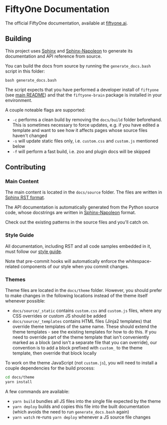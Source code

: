 # FiftyOne Documentation

The official FiftyOne documentation, available at
[fiftyone.ai](https://fiftyone.ai).

## Building

This project uses [Sphinx](https://www.sphinx-doc.org/en/master) and
[Sphinx-Napoleon](https://pypi.python.org/pypi/sphinxcontrib-napoleon) to
generate its documentation and API reference from source.

You can build the docs from source by running the `generate_docs.bash` script
in this folder:

```shell
bash generate_docs.bash
```

The script expects that you have performed a developer install of `fiftyone`
(see [main README](../CONTRIBUTING.md#developer-guide)) and that the
`fiftyone-brain` package is installed in your environment.

A couple noteable flags are supported:

-   `-c` performs a clean build by removing the `docs/build` folder beforehand.
    This is sometimes necessary to force updates, e.g. if you have edited a
    template and want to see how it affects pages whose source files haven't
    changed
-   `-s` will update static files only, i.e. `custom.css` and `custom.js`
    mentioned below
-   `-f` will perform a fast build, i.e. zoo and plugin docs will be skipped

## Contributing

### Main Content

The main content is located in the `docs/source` folder. The files are written
in [Sphinx RST format](https://sphinx-tutorial.readthedocs.io/step-1).

The API documentation is automatically generated from the Python source code,
whose docstrings are written in
[Sphinx-Napoleon](https://pypi.python.org/pypi/sphinxcontrib-napoleon) format.

Check out the existing patterns in the source files and you'll catch on.

### Style Guide

All documentation, including RST and all code samples embedded in it, must
follow our [style guide](../STYLE_GUIDE.md#documentation-style-guide).

Note that pre-commit hooks will automatically enforce the whitespace-related
components of our style when you commit changes.

### Themes

Theme files are located in the `docs/theme` folder. However, you should prefer
to make changes in the following locations instead of the theme itself whenever
possible:

-   `docs/source/_static` contains `custom.css` and `custom.js` files, where
    any CSS overrides or custom JS should be added
-   `docs/source/_templates` contains HTML files (Jinja2 templates) that
    override theme templates of the same name. These should extend the theme
    templates - see the existing templates for how to do this. If you need to
    override part of the theme template that isn't conveniently marked as a
    block (and isn't a separate file that you can override), our convention is
    to add a block prefixed with `custom_` to the theme template, then override
    that block locally

To work on the theme JavaScript (not `custom.js`), you will need to install a
couple dependencies for the build process:

```sh
cd docs/theme
yarn install
```

A few commands are available:

-   `yarn build` bundles all JS files into the single file expected by the
    theme
-   `yarn deploy` builds and copies this file into the built documentation
    (which avoids the need to run `generate_docs.bash` again)
-   `yarn watch` re-runs `yarn deploy` whenever a JS source file changes
